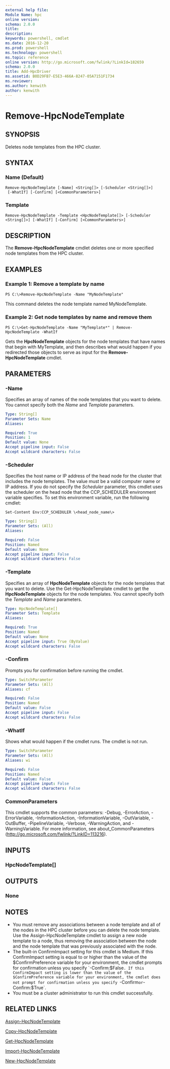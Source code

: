 ```yaml
---
external help file:
Module Name: hpc
online version:
schema: 2.0.0
title:
description:
keywords: powershell, cmdlet
ms.date: 2016-12-20
ms.prod: powershell
ms.technology: powershell
ms.topic: reference
online version: http://go.microsoft.com/fwlink/?LinkId=182659
schema: 2.0.0
title: Add-HpcDriver
ms.assetid: B0D29FB7-E5E3-466A-8247-05A7151F1734
ms.reviewer:
ms.author: kenwith
author: kenwith
---
```


# Remove-HpcNodeTemplate

## SYNOPSIS
Deletes node templates from the HPC cluster.

## SYNTAX

### Name (Default)
```
Remove-HpcNodeTemplate [-Name] <String[]> [-Scheduler <String[]>]
 [-WhatIf] [-Confirm] [<CommonParameters>]
```

### Template
```
Remove-HpcNodeTemplate -Template <HpcNodeTemplate[]> [-Scheduler <String[]>] [-WhatIf] [-Confirm] [<CommonParameters>]
```

## DESCRIPTION
The **Remove-HpcNodeTemplate** cmdlet deletes one or more specified node templates from the HPC cluster.

## EXAMPLES

### Example 1: Remove a template by name
```
PS C:\>Remove-HpcNodeTemplate -Name "MyNodeTemplate"
```

This command deletes the node template named MyNodeTemplate.

### Example 2: Get node templates by name and remove them
```
PS C:\>Get-HpcNodeTemplate -Name "MyTemplate*" | Remove-HpcNodeTemplate -WhatIf
```

Gets the **HpcNodeTemplate** objects for the node templates that have names that begin with MyTemplate, and then describes what would happen if you redirected those objects to serve as input for the **Remove-HpcNodeTemplate** cmdlet.

## PARAMETERS

### -Name
Specifies an array of names of the node templates that you want to delete.
You cannot specify both the *Name* and *Template* parameters.

```yaml
Type: String[]
Parameter Sets: Name
Aliases:

Required: True
Position: 1
Default value: None
Accept pipeline input: False
Accept wildcard characters: False
```

### -Scheduler
Specifies the host name or IP address of the head node for the cluster that includes the node templates.
The value must be a valid computer name or IP address.
If you do not specify the *Scheduler* parameter, this cmdlet uses the scheduler on the head node that the CCP_SCHEDULER environment variable specifies.
To set this environment variable, run the following cmdlet:

`Set-Content Env:CCP_SCHEDULER \<head_node_name\>`

```yaml
Type: String[]
Parameter Sets: (All)
Aliases:

Required: False
Position: Named
Default value: None
Accept pipeline input: False
Accept wildcard characters: False
```

### -Template
Specifies an array of **HpcNodeTemplate** objects for the node templates that you want to delete.
Use the Get-HpcNodeTemplate cmdlet to get the **HpcNodeTemplate** objects for the node templates.
You cannot specify both the *Template* and *Name* parameters.

```yaml
Type: HpcNodeTemplate[]
Parameter Sets: Template
Aliases:

Required: True
Position: Named
Default value: None
Accept pipeline input: True (ByValue)
Accept wildcard characters: False
```

### -Confirm
Prompts you for confirmation before running the cmdlet.

```yaml
Type: SwitchParameter
Parameter Sets: (All)
Aliases: cf

Required: False
Position: Named
Default value: False
Accept pipeline input: False
Accept wildcard characters: False
```

### -WhatIf
Shows what would happen if the cmdlet runs.
The cmdlet is not run.

```yaml
Type: SwitchParameter
Parameter Sets: (All)
Aliases: wi

Required: False
Position: Named
Default value: False
Accept pipeline input: False
Accept wildcard characters: False
```

### CommonParameters
This cmdlet supports the common parameters: -Debug, -ErrorAction, -ErrorVariable, -InformationAction, -InformationVariable, -OutVariable, -OutBuffer, -PipelineVariable, -Verbose, -WarningAction, and -WarningVariable. For more information, see about_CommonParameters (http://go.microsoft.com/fwlink/?LinkID=113216).

## INPUTS

### HpcNodeTemplate[]

## OUTPUTS

### None

## NOTES
* You must remove any associations between a node template and all of the nodes in the HPC cluster before you can delete the node template. Use the Assign-HpcNodeTemplate cmdlet to assign a new node template to a node, thus removing the association between the node and the node template that was previously associated with the node.
* The built-in ConfirmImpact setting for this cmdlet is Medium. If this ConfirmImpact setting is equal to or higher than the value of the $ConfirmPreference variable for your environment, the cmdlet prompts for confirmation unless you specify `-Confirm:$False`. If this ConfirmImpact setting is lower than the value of the $ConfirmPreference variable for your environment, the cmdlet does not prompt for confirmation unless you specify `-Confirm` or `-Confirm:$True`.
* You must be a cluster administrator to run this cmdlet successfully.

## RELATED LINKS

[Assign-HpcNodeTemplate](./Assign-HpcNodeTemplate.md)

[Copy-HpcNodeTemplate](./Copy-HpcNodeTemplate.md)

[Get-HpcNodeTemplate](./Get-HpcNodeTemplate.md)

[Import-HpcNodeTemplate](./Import-HpcNodeTemplate.md)

[New-HpcNodeTemplate](./New-HpcNodeTemplate.md)
